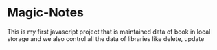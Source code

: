 # Magic-Notes
  This is my first javascript project that is maintained data of book in local storage and we also control all the data of libraries like delete, update
